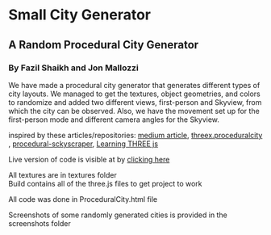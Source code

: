 # Small City Generator
## A Random Procedural City Generator
### By Fazil Shaikh and Jon Mallozzi


We have made a procedural city generator that generates different types of city layouts. We managed to get the textures, object geometries, and colors to randomize and added two different views, first-person and Skyview, from which the city can be observed. Also, we have the movement set up for the first-person mode and different camera angles for the Skyview. 

inspired by these articles/repositories: [medium article](https://medium.com/@Rototu/making-a-procedural-skyscraper-city-generator-with-three-js-and-webgl2-8f8b721bd044),
[threex.proceduralcity
](https://github.com/jeromeetienne/threex.proceduralcity),
[procedural-sckyscraper](https://github.com/Rototu/procedural-sckyscraper-city-generator-and-shader/blob/master/main.js),
[Learning THREE js](http://learningthreejs.com/blog/2013/08/02/how-to-do-a-procedural-city-in-100lines/)

Live version of code is visible at by [clicking here](https://cs.usm.maine.edu/~shaikh/cos452/finalproject/ProceduralCity.html)

All textures are in textures folder <br/>
Build contains all of the three.js files to get project to work<br/>

All code was done in ProceduralCity.html file

Screenshots of some randomly generated cities is provided in the screenshots folder

